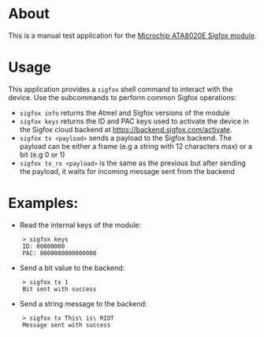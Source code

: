 # About

This is a manual test application for the [Microchip ATA8020E Sigfox module](http://ww1.microchip.com/downloads/en/DeviceDoc/Atmel-9409-Smart-RF-ATA8520E_Datasheet.pdf).

# Usage

This application provides a `sigfox` shell command to interact with the device.
Use the subcommands to perform common Sigfox operations:
* `sigfox info` returns the Atmel and Sigfox versions of the module
* `sigfox keys` returns the ID and PAC keys used to activate the device in the
  Sigfox cloud backend at https://backend.sigfox.com/activate.
* `sigfox tx <payload>` sends a payload to the Sigfox backend. The payload can
  be either a frame (e.g a string with 12 characters max) or a bit (e.g 0 or 1)
* `sigfox tx_rx <payload>` is the same as the previous but after sending the
  payload, it waits for incoming message sent from the backend

# Examples:

* Read the internal keys of the module:
```
    > sigfox keys
    ID: 00000000
    PAC: 0000000000000000
```
* Send a bit value to the backend:
```
    > sigfox tx 1
    Bit sent with success
```
* Send a string message to the backend:
```
    > sigfox tx This\ is\ RIOT
    Message sent with success
```
